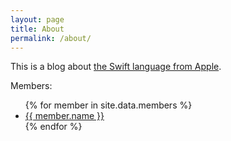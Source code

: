 ```yaml
---
layout: page
title: About
permalink: /about/
---
```


This is a blog about [the Swift language from Apple](http://developer.apple.com/swift). 

Members:
<ul>
{% for member in site.data.members %}
  <li>
    <a href="https://github.com/{{ member.github }}">
      {{ member.name }}
    </a>
  </li>
{% endfor %}
</ul>
